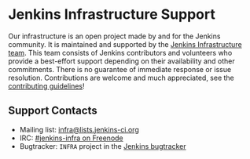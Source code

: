 # Jenkins Infrastructure Support

Our infrastructure is an open project made by and for the Jenkins community.
It is maintained and supported by the [Jenkins Infrastructure team](https://jenkins.io/projects/infrastructure/).
This team consists of Jenkins contributors and volunteers who provide a best-effort support depending on their availability and other commitments.
There is no guarantee of immediate response or issue resolution.
Contributions are welcome and much appreciated, see the [contributing guidelines](https://jenkins.io/projects/infrastructure/#contributing)!

## Support Contacts

* Mailing list: [infra@lists.jenkins-ci.org](http://lists.jenkins-ci.org/mailman/listinfo/jenkins-infra)
* IRC: [#jenkins-infra on Freenode](https://jenkins.io/chat/#jenkins-infra)
* Bugtracker: `INFRA` project in the [Jenkins bugtracker](https://issues.jenkins-ci.org/projects/INFRA)
